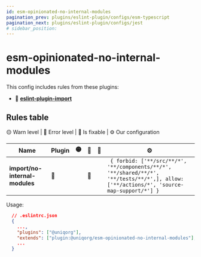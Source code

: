 ```yaml
---
id: esm-opinionated-no-internal-modules
pagination_prev: plugins/eslint-plugin/configs/esm-typescript
pagination_next: plugins/eslint-plugin/configs/jest
# sidebar_position: 
---
```


# esm-opinionated-no-internal-modules

This config includes rules from these plugins: 
  - 🏈 **[eslint-plugin-import](https://www.npmjs.com/package/eslint-plugin-import)**

## Rules table

🟡 Warn level | 🔴 Error level | 🔧 Is fixable | ⚙️ Our configuration

| Name                                                 | Plugin | 🟡 | 🔴 | 🔧 | ⚙️ |
| ---------------------------------------------------- | ------ | -- | -- | -- | -- |
| **import/no-internal-modules**                       |   🏈   |   | 🔴 |    | ` { forbid: ['**/src/**/*', '**/components/**/*', '**/shared/**/*', '**/tests/**/*',], allow: ['**/actions/*', 'source-map-support/*'] }`  |




Usage:

```json
  // .eslintrc.json
  {
    ...,
    "plugins": ["@uniqorg"],
    "extends": ["plugin:@uniqorg/esm-opinionated-no-internal-modules"],
    ...
  }
```

